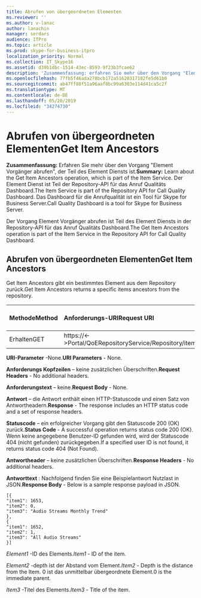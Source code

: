 ```yaml
---
title: Abrufen von übergeordneten Elementen
ms.reviewer: ''
ms.author: v-lanac
author: lanachin
manager: serdars
audience: ITPro
ms.topic: article
ms.prod: skype-for-business-itpro
localization_priority: Normal
ms.collection: IT_Skype16
ms.assetid: d39b1dbc-1514-43ec-8593-9f23b3fcae62
description: 'Zusammenfassung: erfahren Sie mehr über den Vorgang "Element Vorgänger abrufen", der Teil des Element Diensts ist. Der Element Dienst ist Teil der Repository-API für das Anruf Qualitäts Dashboard. Das Dashboard für die Anrufqualität ist ein Tool für Skype for Business Server.'
ms.openlocfilehash: 77fb5f46ada278bcb172a51620317182fe5d61b0
ms.sourcegitcommit: ab47ff88f51a96aaf8bc99a6303e114d41ca5c2f
ms.translationtype: MT
ms.contentlocale: de-DE
ms.lasthandoff: 05/20/2019
ms.locfileid: "34274730"
---
```

# <a name="get-item-ancestors"></a><span data-ttu-id="32e00-105">Abrufen von übergeordneten Elementen</span><span class="sxs-lookup"><span data-stu-id="32e00-105">Get Item Ancestors</span></span>
 
<span data-ttu-id="32e00-106">**Zusammenfassung:** Erfahren Sie mehr über den Vorgang "Element Vorgänger abrufen", der Teil des Element Diensts ist.</span><span class="sxs-lookup"><span data-stu-id="32e00-106">**Summary:** Learn about the Get Item Ancestors operation, which is part of the Item Service.</span></span> <span data-ttu-id="32e00-107">Der Element Dienst ist Teil der Repository-API für das Anruf Qualitäts Dashboard.</span><span class="sxs-lookup"><span data-stu-id="32e00-107">The Item Service is part of the Repository API for Call Quality Dashboard.</span></span> <span data-ttu-id="32e00-108">Das Dashboard für die Anrufqualität ist ein Tool für Skype for Business Server.</span><span class="sxs-lookup"><span data-stu-id="32e00-108">Call Quality Dashboard is a tool for Skype for Business Server.</span></span>
  
<span data-ttu-id="32e00-109">Der Vorgang Element Vorgänger abrufen ist Teil des Element Diensts in der Repository-API für das Anruf Qualitäts Dashboard.</span><span class="sxs-lookup"><span data-stu-id="32e00-109">The Get Item Ancestors operation is part of the Item Service in the Repository API for Call Quality Dashboard.</span></span>
  
## <a name="get-item-ancestors"></a><span data-ttu-id="32e00-110">Abrufen von übergeordneten Elementen</span><span class="sxs-lookup"><span data-stu-id="32e00-110">Get Item Ancestors</span></span>

<span data-ttu-id="32e00-111">Get Item Ancestors gibt ein bestimmtes Element aus dem Repository zurück.</span><span class="sxs-lookup"><span data-stu-id="32e00-111">Get Item Ancestors returns a specific items ancestors from the repository.</span></span>
  

|<span data-ttu-id="32e00-112">**Methode**</span><span class="sxs-lookup"><span data-stu-id="32e00-112">**Method**</span></span>|<span data-ttu-id="32e00-113">**Anforderungs-URI**</span><span class="sxs-lookup"><span data-stu-id="32e00-113">**Request URI**</span></span>|<span data-ttu-id="32e00-114">**HTTP-Version**</span><span class="sxs-lookup"><span data-stu-id="32e00-114">**HTTP Version**</span></span>|
|:-----|:-----|:-----|
|<span data-ttu-id="32e00-115">Erhalten</span><span class="sxs-lookup"><span data-stu-id="32e00-115">GET</span></span>  <br/> |<span data-ttu-id="32e00-116">https://\<-\>Portal/QoERepositoryService/Repository/itemAncestors/{Itemid}</span><span class="sxs-lookup"><span data-stu-id="32e00-116">https://\<portal\>/QoERepositoryService/repository/itemAncestors/{itemId}</span></span>  <br/> |<span data-ttu-id="32e00-117">HTTP/1.1</span><span class="sxs-lookup"><span data-stu-id="32e00-117">HTTP/1.1</span></span>  <br/> |
   
 <span data-ttu-id="32e00-118">**URI-Parameter** -None.</span><span class="sxs-lookup"><span data-stu-id="32e00-118">**URI Parameters** - None.</span></span>
  
 <span data-ttu-id="32e00-119">**Anforderungs Kopfzeilen** – keine zusätzlichen Überschriften.</span><span class="sxs-lookup"><span data-stu-id="32e00-119">**Request Headers** - No additional headers.</span></span>
  
 <span data-ttu-id="32e00-120">**Anforderungstext** – keine.</span><span class="sxs-lookup"><span data-stu-id="32e00-120">**Request Body** - None.</span></span>
  
 <span data-ttu-id="32e00-121">**Antwort** – die Antwort enthält einen HTTP-Statuscode und einen Satz von Antwortheadern.</span><span class="sxs-lookup"><span data-stu-id="32e00-121">**Response** - The response includes an HTTP status code and a set of response headers.</span></span>
  
 <span data-ttu-id="32e00-122">**Statuscode** – ein erfolgreicher Vorgang gibt den Statuscode 200 (OK) zurück.</span><span class="sxs-lookup"><span data-stu-id="32e00-122">**Status Code** - A successful operation returns status code 200 (OK).</span></span> <span data-ttu-id="32e00-123">Wenn keine angegebene Benutzer-ID gefunden wird, wird der Statuscode 404 (nicht gefunden) zurückgegeben.</span><span class="sxs-lookup"><span data-stu-id="32e00-123">If a specified user ID is not found, it returns status code 404 (Not Found).</span></span>
  
 <span data-ttu-id="32e00-124">**Antwortheader** – keine zusätzlichen Überschriften.</span><span class="sxs-lookup"><span data-stu-id="32e00-124">**Response Headers** - No additional headers.</span></span>
  
 <span data-ttu-id="32e00-125">**Antworttext** : Nachfolgend finden Sie eine Beispielantwort Nutzlast in JSON.</span><span class="sxs-lookup"><span data-stu-id="32e00-125">**Response Body** - Below is a sample response payload in JSON.</span></span>
  
```
[{
"item1": 1653,
"item2": 0,
"item3": "Audio Streams Monthly Trend"
},
{
"item1": 1652,
"item2": 1,
"item3": "All Audio Streams"
}]
```

 <span data-ttu-id="32e00-126">*Element1* -ID des Elements.</span><span class="sxs-lookup"><span data-stu-id="32e00-126">*Item1*  - ID of the item.</span></span>
  
 <span data-ttu-id="32e00-127">*Element2* -depth ist der Abstand vom Element.</span><span class="sxs-lookup"><span data-stu-id="32e00-127">*Item2*  - Depth is the distance from the Item.</span></span> <span data-ttu-id="32e00-128">0 ist das unmittelbar übergeordnete Element.</span><span class="sxs-lookup"><span data-stu-id="32e00-128">0 is the immediate parent.</span></span>
  
 <span data-ttu-id="32e00-129">*Item3* -Titel des Elements.</span><span class="sxs-lookup"><span data-stu-id="32e00-129">*Item3*  - Title of the item.</span></span>
  

